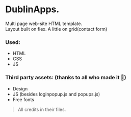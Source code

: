 # DublinApps.
Multi page web-site HTML template. \
Layout built on flex. A little on grid(contact form)
### Used:
 - HTML
 - CSS
 - JS
### Third party assets: (thanks to all who made it :pray:)
 - Design
 - JS (besides loginpopup.js and popups.js)
 - Free fonts
 > All credits in their files.
